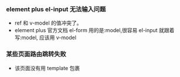### element plus el-input 无法输入问题

- ref 和 v-model 的值冲突了。
- element plus 官方文档 el-form 用的是:model,很容易 el-input 就跟着写:model, 应该用 v-model

### 某些页面路由跳转失败

- 该页面没有用 template 包裹
